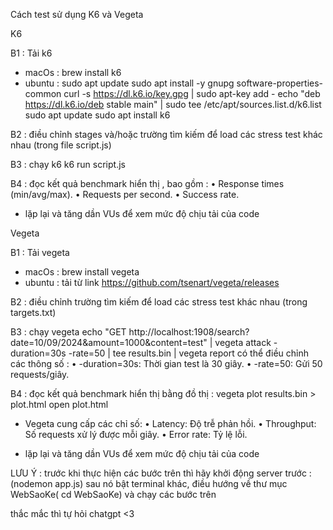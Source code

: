 Cách test sử dụng K6 và Vegeta

K6

B1 : Tải k6

- macOs : brew install k6
- ubuntu : sudo apt update
  sudo apt install -y gnupg software-properties-common
  curl -s https://dl.k6.io/key.gpg | sudo apt-key add -
  echo "deb https://dl.k6.io/deb stable main" | sudo tee /etc/apt/sources.list.d/k6.list
  sudo apt update
  sudo apt install k6

B2 : điều chỉnh stages và/hoặc trường tìm kiếm để load các stress test khác nhau (trong file script.js)

B3 : chạy k6
k6 run script.js

B4 : đọc kết quả benchmark hiển thị , bao gồm :
• Response times (min/avg/max).
• Requests per second.
• Success rate.

- lặp lại và tăng dần VUs để xem mức độ chịu tải của code

Vegeta

B1 : Tải vegeta

- macOs : brew install vegeta
- ubuntu : tải từ link https://github.com/tsenart/vegeta/releases

B2 : điều chỉnh trường tìm kiếm để load các stress test khác nhau (trong targets.txt)

B3 : chạy vegeta
echo "GET http://localhost:1908/search?date=10/09/2024&amount=1000&content=test" | vegeta attack -duration=30s -rate=50 | tee results.bin | vegeta report
có thể điều chỉnh các thông số :
• -duration=30s: Thời gian test là 30 giây.
• -rate=50: Gửi 50 requests/giây.

B4 : đọc kết quả benchmark hiển thị bằng đồ thị :
vegeta plot results.bin > plot.html
open plot.html

- Vegeta cung cấp các chỉ số:
  • Latency: Độ trễ phản hồi.
  • Throughput: Số requests xử lý được mỗi giây.
  • Error rate: Tỷ lệ lỗi.

- lặp lại và tăng dần VUs để xem mức độ chịu tải của code

LƯU Ý : trước khi thực hiện các bước trên thì hãy khởi động server trước : (nodemon app.js) sau nó bật terminal khác, điều hướng về thư mục WebSaoKe( cd WebSaoKe)
và chạy các bước trên

thắc mắc thì tự hỏi chatgpt <3
